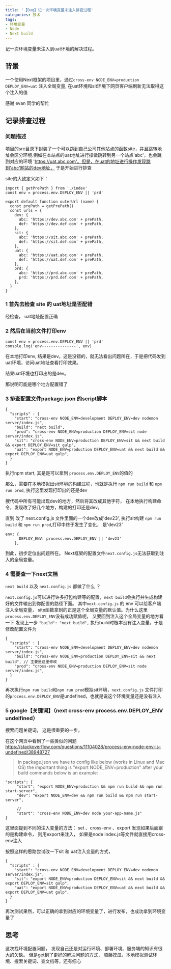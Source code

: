 ```yaml
---
title: '【Bug】记一次环境变量未注入排查过程'
categories: 技术
tags: 
- 环境变量
- Node
- Next build
---
```


记一次环境变量未注入到uat环境的解决过程。
<!-- more -->

## 背景
一个使用Next框架的项目里，通过`cross-env NODE_ENV=production DEPLOY_ENV=uat` 注入全局变量, 在uat环境和sit环境下网页客户端刷新无法取得这个注入的值

感谢 evan 同学的帮忙

## 记录排查过程

### 问题描述
项目的src目录下封装了一个可以跳到自己公司其他站点的函数site，并且跳转地址会区分环境.例如在本站点的uat地址进行操做跳转到另一个站点'abc'，也会跳到对应的环境 'https://uat.abc.com'。但是，在uat的地址进行操作发现跳到'abc'网站的dev地址， 于是开始进行排查

site的大致定义如下：
```
import { getPrePath } from './index'
const env = process.env.DEPLOY_ENV || 'prd'

export default function outerUrl (name) {
  const prePath = getPrePath()
  const urls = {
    dev: {
      abc: 'https://dev.abc.com' + prePath,
      def: 'https://dev.def.com' + prePath,
    },
    sit: {
      abc: 'https://sit.abc.com' + prePath,
      def: 'https://sit.def.com' + prePath,
    },
    uat: {
      abc: 'https://uat.abc.com' + prePath,
      def: 'https://uat.def.com' + prePath,
    },
    prd: {
      abc: 'https://prd.abc.com' + prePath,
      prd: 'https://prd.def.com' + prePath,
    },
  }
}
```

### 1 首先去检查 site 的 uat地址是否配错
经检查， uat地址配置正确

### 2 然后在当前文件打印env
```
const env = process.env.DEPLOY_ENV || 'prd'
console.log('env---------------', env)
```
在本地打印env, 结果是dev。这是没错的，就无法看出问题所在，于是把代码发到uat环境，访问uat地址查看打印效果。

结果uat环境也打印出的是dev。

那说明可能是哪个地方配置错了


### 3 排查配置文件package.json 的script脚本
```
{
  "scripts" : {
    "start": "cross-env NODE_ENV=development DEPLOY_ENV=dev nodemon server/index.js",
    "build": "next build",
    "prod": "cross-env NODE_ENV=production DEPLOY_ENV=sit node server/index.js",
    "sit": "cross-env NODE_ENV=production DEPLOY_ENV=sit && next build && export DEPLOY_ENV=sit gulp",
    "uat": "export NODE_ENV=production DEPLOY_ENV=uat && next build && export DEPLOY_ENV=uat gulp",
  }
}
```

执行npm start, 其是是可以拿到 `process.env.DEPLOY_ENV`的值的

那么，需要在本地模拟出sit环境的构建过程，也就是执行 `npm run build` 和 `npm run prod`,  执行这里发现打印出的还是dev

搜代码中所有可能出现dev的地方，然后将其改成其他字符， 在本地执行构建命令，发现改了好几个地方，构建的打印还是dev。

直到 改了 next.config.js 文件里面的一个dev改成'dev23', 执行sit构建 `npm run build` 和 `npm run prod`,打印中终于发生了变化， 是'dev23'
```
env: {
      DEPLOY_ENV: process.env.DEPLOY_ENV || 'dev23'
    },
```

到此，初步定位出问题所在。
Next框架的配置文件`next.config.js`无法获取到注入的全局变量。

### 4 需要查一下next文档
`next build` 以及  `next.config.js` 都做了什么 ？

`next.config.js`可以进行许多打包构建等的配置，`next build`会执行并生成构建好的文件输出到你配置的路径下面。 
其中`next.config.js` 的 env 可以给客户端注入全局变量， site函数拿到的正是这个全局变量的默认值。为什么这里`process.env.DEPLOY_ENV`没有成功赋值呢， 又要回到注入这个全局变量的地方看一下
发现上一步 `"build": "next build",`  执行build时根本没有注入变量，于是修改配置文件为
```
{
  "scripts" : {
    "start": "cross-env NODE_ENV=development DEPLOY_ENV=dev nodemon server/index.js",
    "build": "cross-env NODE_ENV=production DEPLOY_ENV=sit && next build", // 主要是这里修改
    "prod": "cross-env NODE_ENV=production DEPLOY_ENV=sit node server/index.js",
  }
}
```

再次执行`npm run build`和`npm run prod`模拟sit环境，`next.config.js` 文件打印的`process.env.DEPLOY_ENV`是undefined，也就是说这个环境变量还是没有注入

### 5 google【关键词】（next cross-env process.env.DEPLOY_ENV undeifined）
搜索问题关键词， 这是很重要的一步。

在这个网页中看到了一些类似的问题
https://stackoverflow.com/questions/11104028/process-env-node-env-is-undefined/38948727
>in package.json we have to config like below (works in Linux and Mac OS)
the important thing is "export NODE_ENV=production" after your build commands below is an example:
```
"scripts": {  
     "start": "export NODE_ENV=production && npm run build && npm run start-server",
     "dev": "export NODE_ENV=dev && npm run build && npm run start-server",

     //
     "start": "cross-env NODE_ENV=dev node your-app-name.js"
} 
```

这里面提到不同的注入变量的方法： set 、cross-env 、export
发现如果后面跟的是构建命令， 则用export来注入， 如果是node index.js等文件就直接用cross-env注入

按照这样的思路尝试改一下sit 和 uat注入变量的方式，
```
{
  "scripts" : {
    "start": "cross-env NODE_ENV=development DEPLOY_ENV=dev nodemon server/index.js",
    "sit": "export NODE_ENV=production DEPLOY_ENV=sit && next build && export DEPLOY_ENV=sit gulp",
    "uat": "export NODE_ENV=production DEPLOY_ENV=uat && next build && export DEPLOY_ENV=uat gulp",
  }
}
```

再次测试果然，可以正确的拿到对应的环境变量了，进行发布，也成功拿到环境变量了


## 思考
这次找环境配置问题， 发现自己还是对运行环境、部署环境、服务端的知识有很大的欠缺。
但是get到了更好的解决问题的方式， 顺藤摸瓜，本地模拟测试环境、搜索关键词、查文档等，还有细心

